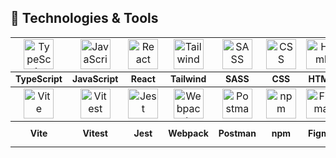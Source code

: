 ## 🔧 Technologies & Tools

<table>
<tbody>
  <tr>
    <td align="center" width="108">
      <img
        src="https://cdn.jsdelivr.net/gh/devicons/devicon/icons/typescript/typescript-plain.svg"
        width="48"
        height="48"
        alt="TypeScript"
      />
    </td>
    <td align="center" width="108">
      <img
        src="https://cdn.jsdelivr.net/gh/devicons/devicon/icons/javascript/javascript-plain.svg"
        width="48"
        height="48"
        alt="JavaScript"
      />
    </td>
    <td align="center" width="108">
      <img
        src="https://cdn.jsdelivr.net/gh/devicons/devicon/icons/react/react-original.svg"
        width="48"
        height="48"
        alt="React"
      />
    </td>
    <td align="center" width="108">
      <img
        src="https://cdn.jsdelivr.net/gh/devicons/devicon/icons/tailwindcss/tailwindcss-original.svg"
        width="48"
        height="48"
        alt="Tailwind"
      />
    </td>
    <td align="center" width="108">
      <img
        src="https://cdn.jsdelivr.net/gh/devicons/devicon/icons/sass/sass-original.svg"
        width="48"
        height="48"
        alt="SASS"
      />
    </td>
    <td align="center" width="108">
      <img
        src="https://cdn.jsdelivr.net/gh/devicons/devicon/icons/css3/css3-original.svg"
        width="48"
        height="48"
        alt="CSS"
      />
    </td>
    <td align="center" width="108">
      <img
        src="https://cdn.jsdelivr.net/gh/devicons/devicon/icons/html5/html5-original.svg"
        width="48"
        height="48"
        alt="Html"
      />
    </td>
    <td align="center" width="108">
      <img
        src="https://cdn.jsdelivr.net/gh/devicons/devicon/icons/git/git-original.svg"
        width="48"
        height="48"
        alt="Git"
      />
    </td>
  </tr>

</tbody>
<tbody>

  <tr>
    <td align="center">
      <strong style="font-size: 14px;">TypeScript</strong>
    </td>
    <td align="center">
      <strong style="font-size: 14px;">JavaScript</strong>
    </td>
    <td align="center">
      <strong style="font-size: 14px;">React</strong>
    </td>
    <td align="center">
      <strong style="font-size: 14px;">Tailwind</strong>
    </td>
    <td align="center">
      <strong style="font-size: 14px;">SASS</strong>
    </td>
    <td align="center">
      <strong style="font-size: 14px;">CSS</strong>
    </td>
    <td align="center">
      <strong style="font-size: 14px;">HTML</strong>
    </td>
    <td align="center">
      <strong style="font-size: 14px;">Git</strong>
    </td>
  </tr>
</tbody>
<tbody>
  <tr>
    <td align="center" width="108">
      <img
        src="https://cdn.jsdelivr.net/gh/devicons/devicon/icons/vitejs/vitejs-original.svg"
        width="48"
        height="48"
        alt="Vite"
      />
    </td>
    <td align="center" width="108">
      <img
        src="https://cdn.jsdelivr.net/gh/devicons/devicon/icons/vitest/vitest-original.svg"
        width="48"
        height="48"
        alt="Vitest"
      />
    </td>
    <td align="center" width="108">
      <img
        src="https://cdn.jsdelivr.net/gh/devicons/devicon/icons/jest/jest-plain.svg"
        width="48"
        height="48"
        alt="Jest"
      />
    </td>
    <td align="center" width="108">
      <img
        src="https://cdn.jsdelivr.net/gh/devicons/devicon/icons/webpack/webpack-original.svg"
        width="48"
        height="48"
        alt="Webpack"
      />
    </td>
    <td align="center" width="108">
      <img
        src="https://cdn.jsdelivr.net/gh/devicons/devicon/icons/postman/postman-original.svg"
        width="48"
        height="48"
        alt="Postman"
      />
    </td>
    <td align="center" width="108">
      <img
        src="https://cdn.jsdelivr.net/gh/devicons/devicon/icons/npm/npm-original-wordmark.svg"
        width="48"
        height="48"
        alt="npm"
      />
    </td>
    <td align="center" width="108">
      <img
        src="https://cdn.jsdelivr.net/gh/devicons/devicon/icons/figma/figma-original.svg"
        width="48"
        height="48"
        alt="Figma"
      />
    </td>
    <td align="center" width="108">
      <img
        src="https://cdn.jsdelivr.net/gh/devicons/devicon/icons/vscode/vscode-original.svg"
        width="48"
        height="48"
        alt="VS Code"
      />
    </td>
  </tr>
  </tbody>
<tbody>
  <tr>
    <td align="center">
      <strong style="font-size: 14px;">Vite</strong>
    </td>
    <td align="center">
      <strong style="font-size: 14px;">Vitest</strong>
    </td>
    <td align="center">
      <strong style="font-size: 14px;">Jest</strong>
    </td>
    <td align="center">
      <strong style="font-size: 14px;">Webpack</strong>
    </td>
    <td align="center">
      <strong style="font-size: 14px;">Postman</strong>
    </td>
    <td align="center">
      <strong style="font-size: 14px;">npm</strong>
    </td>
    <td align="center">
      <strong style="font-size: 14px;">Figma</strong>
    </td>
    <td align="center">
      <strong style="font-size: 14px;">VS Code</strong>
    </td>
  </tr>
</tbody>
</table>
